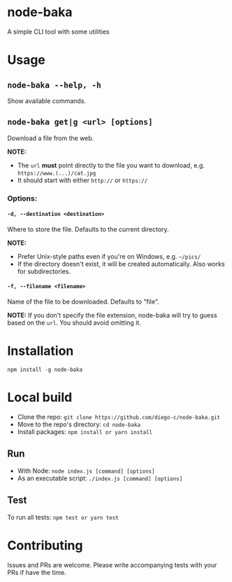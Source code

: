 # node-baka

A simple CLI tool with some utilities

# Usage

## `node-baka --help, -h`

Show available commands.

## `node-baka get|g <url> [options]`

Download a file from the web.

__NOTE:__ 

- The `url` __must__ point directly to the file you want to download, e.g. `https://www.(...)/cat.jpg`
- It should start with either `http://` or `https://`

### Options:

#### `-d, --destination <destination>`

Where to store the file. Defaults to the current directory.

__NOTE:__ 

- Prefer Unix-style paths even if you're on Windows, e.g. `~/pics/`
- If the directory doesn't exist, it will be created automatically. Also works for subdirectories.

#### `-f, --filename <filename>`

Name of the file to be downloaded. Defaults to "file".

__NOTE:__ If you don't specify the file extension, node-baka will try to guess based on the `url`. You should avoid omitting it.

# Installation

`npm install -g node-baka`

# Local build

- Clone the repo: `git clone https://github.com/diego-c/node-baka.git`
- Move to the repo's directory: `cd node-baka`
- Install packages: `npm install or yarn install`

## Run

- With Node: `node index.js [command] [options]`
- As an executable script: `./index.js [command] [options]`

## Test

To run all tests: `npm test or yarn test`

# Contributing

Issues and PRs are welcome. Please write accompanying tests with your PRs if have the time.
